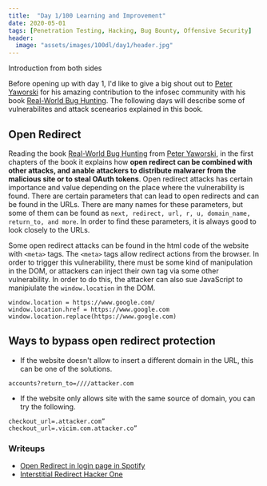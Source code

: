 ```yaml
---
title:  "Day 1/100 Learning and Improvement"
date: 2020-05-01
tags: [Penetration Testing, Hacking, Bug Bounty, Offensive Security]
header: 
  image: "assets/images/100dl/day1/header.jpg"
---
```


Introduction from both sides

Before opening up with day 1, I'd like to give a big shout out to [Peter Yaworski](https://twitter.com/yaworsk) for his amazing contribution to the infosec community with his book [Real-World Bug Hunting](https://www.amazon.com/Real-World-Bug-Hunting-Field-Hacking-ebook/dp/B072SQZ2LG). The following days will describe some of vulnerabilites and attack scenearios explained in this book. 

## Open Redirect

Reading the book [Real-World Bug Hunting](https://www.amazon.com/Real-World-Bug-Hunting-Field-Hacking-ebook/dp/B072SQZ2LG) from [Peter Yaworski](https://twitter.com/yaworsk), in the first chapters of the book it explains how **open redirect can be combined with other attacks, and anable attackers to distribute malwarer from the malicious site or to steal OAuth tokens**. Open redirect attacks has certain importance and value depending on the place where the vulnerability is found. 
There are certain parameters that can lead to open redirects and can be found in the URLs. There are many names for these parameters, but some of them can be found as ```next, redirect, url, r, u, domain_name, return_to, and more```. In order to find these parameters, it is always good to look closely to the URLs. 

Some open redirect attacks can be found in the html code of the website with ```<meta>``` tags. The ```<meta>``` tags allow redirect actions from the browser. In order to trigger this vulnerability, there must be some kind of manipulation in the DOM, or attackers can  inject their own tag via some other vulnerability. In order to do this, the attacker can also sue JavaScript to manipiulate the ```window.location``` in the DOM. 

```
window.location = https://www.google.com/
window.location.href = https://www.google.com
window.location.replace(https://www.google.com)
```
## Ways to bypass open redirect protection

- If the website doesn't allow to insert a different domain in the URL, this can be one of the solutions.
```
accounts?return_to=////attacker.com
```
- If the website only allows site with the same source of domain, you can try the following.
```
checkout_url=.attacker.com”
checkout_url=.vicim.com.attacker.co”
```
### Writeups 
- [Open Redirect in login page in Spotify](https://www.notion.so/Open-Redirect-65740b5f4c09430a8b94fff41e7932f7#89e9c82e83104e1c85cbcddb4dcefd9f)
- [Interstitial Redirect Hacker One](https://hackerone.com/reports/111968/  )


